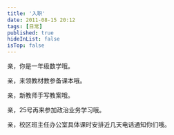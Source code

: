 ```yaml
---
title: '入职'
date: 2011-08-15 20:12
tags: [日常]
published: true
hideInList: false
isTop: false
---
```


亲，你是一年级数学哦。

亲，来领教材教参备课本哦。

亲，新教师手写教案哦。

亲，25号再来参加政治业务学习哦。

亲，校区班主任办公室具体课时安排近几天电话通知你们哦。